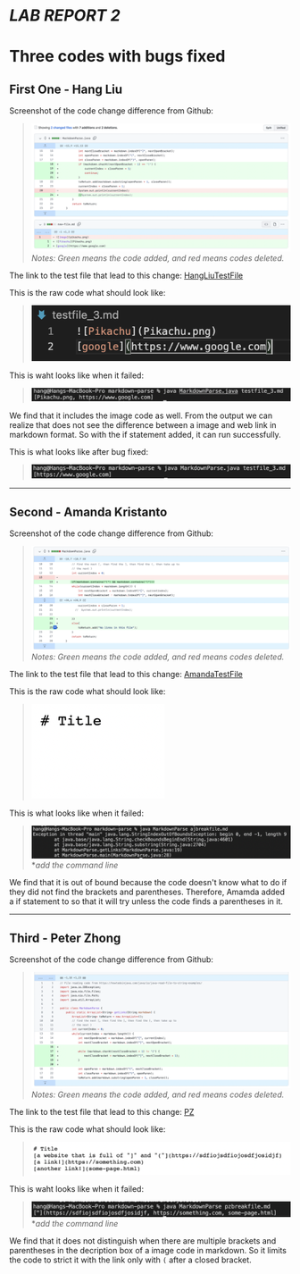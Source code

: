 # **_LAB REPORT 2_**
# **Three codes with bugs fixed** 

## **First One - Hang Liu**
Screenshot of the code change difference from Github: 
> ![Hang](HangLiuBug1.png)
_Notes: Green means the code added, and red means codes deleted._

The link to the test file that lead to this change: 
 [HangLiuTestFile](https://github.com/HangLiu01/markdown-parse/blob/main/testfile_3.md)
 
This is the raw code what should look like: 
> ![RawcodeTestFile](HLtf3.png)

This is waht looks like when it failed: 
> ![Bug1](bug1.png)

We find that it includes the image code as well. From the output we can realize that does not see the difference between a image and web link in markdown format. So with the if statement added, it can run successfully. 

This is what looks like after bug fixed: 
> ![Fixed](HLBug1Fixed.png)

---
## **Second - Amanda Kristanto**
Screenshot of the code change difference from Github: 
> ![AJ](AJ.png)
_Notes: Green means the code added, and red means codes deleted._

The link to the test file that lead to this change: 
 [AmandaTestFile](https://github.com/ajkristanto/markdown-parse/blob/main/empty-file.md)
 
This is the raw code what should look like: 
> ![RawcodeTestFile](AJraw.png)

This is what looks like when it failed: 
> ![Bug2](ajbreakfile.png)
*_add the command line_

We find that it is out of bound because the code doesn't know what to do if they did not find the brackets and parentheses. Therefore, Amamda added a if statement to so that it will try unless the code finds a parentheses in it. 

---
## **Third - Peter Zhong**
Screenshot of the code change difference from Github: 
> ![PZ](PZ.png)
_Notes: Green means the code added, and red means codes deleted._

The link to the test file that lead to this change: 
 [PZ](https://github.com/pz2105/markdown-parse/blob/main/lab2_thirdTestFile.md)
 
This is the raw code what should look like: 
> ![RawcodeTestFile](PZraw.png)

This is waht looks like when it failed: 
> ![Bug2](pzbreakfile.png)
*_add the command line_

We find that it does not distinguish when there are multiple brackets and parentheses in the decription box of a image code in markdown. So it limits the code to strict it with the link only with `(` after a closed bracket. 

